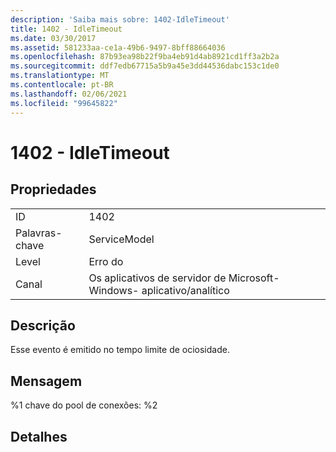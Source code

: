 ```yaml
---
description: 'Saiba mais sobre: 1402-IdleTimeout'
title: 1402 - IdleTimeout
ms.date: 03/30/2017
ms.assetid: 581233aa-ce1a-49b6-9497-8bff88664036
ms.openlocfilehash: 87b93ea98b22f9ba4eb91d4ab8921cd1ff3a2b2a
ms.sourcegitcommit: ddf7edb67715a5b9a45e3dd44536dabc153c1de0
ms.translationtype: MT
ms.contentlocale: pt-BR
ms.lasthandoff: 02/06/2021
ms.locfileid: "99645822"
---
```

# <a name="1402---idletimeout"></a>1402 - IdleTimeout

## <a name="properties"></a>Propriedades  
  
|||  
|-|-|  
|ID|1402|  
|Palavras-chave|ServiceModel|  
|Level|Erro do|  
|Canal|Os aplicativos de servidor de Microsoft-Windows- aplicativo/analítico|  
  
## <a name="description"></a>Descrição  

 Esse evento é emitido no tempo limite de ociosidade.  
  
## <a name="message"></a>Mensagem  

 %1 chave do pool de conexões: %2  
  
## <a name="details"></a>Detalhes
